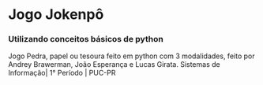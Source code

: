
# Jogo Jokenpô
### Utilizando conceitos básicos de python

Jogo Pedra, papel ou tesoura feito em python com 3 modalidades, feito por Andrey Brawerman, João Esperança e Lucas Girata.
Sistemas de Informação| 1° Período | PUC-PR

